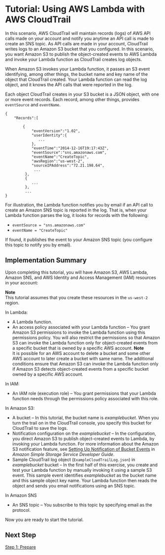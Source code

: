 # Tutorial: Using AWS Lambda with AWS CloudTrail<a name="with-cloudtrail-example"></a>

In this scenario, AWS CloudTrail will maintain records \(logs\) of AWS API calls made on your account and notify you anytime an API call is made to create an SNS topic\. As API calls are made in your account, CloudTrail writes logs to an Amazon S3 bucket that you configured\. In this scenario, you want Amazon S3 to publish the object\-created events to AWS Lambda and invoke your Lambda function as CloudTrail creates log objects\. 

When Amazon S3 invokes your Lambda function, it passes an S3 event identifying, among other things, the bucket name and key name of the object that CloudTrail created\. Your Lambda function can read the log object, and it knows the API calls that were reported in the log\.

Each object CloudTrail creates in your S3 bucket is a JSON object, with one or more event records\. Each record, among other things, provides `eventSource` and `eventName`\. 

```
{
    "Records":[
 
        {
            "eventVersion":"1.02",
            "userIdentity":{
               ...
            },
            "eventTime":"2014-12-16T19:17:43Z",
            "eventSource":"sns.amazonaws.com", 
            "eventName":"CreateTopic",
            "awsRegion":"us-west-2",
            "sourceIPAddress":"72.21.198.64",
             ...
         },
         {
            ...
         },
         ...
}
```

For illustration, the Lambda function notifies you by email if an API call to create an Amazon SNS topic is reported in the log\. That is, when your Lambda function parses the log, it looks for records with the following:
+ `eventSource = "sns.amazonaws.com"`
+ `eventName = "CreateTopic"`

 If found, it publishes the event to your Amazon SNS topic \(you configure this topic to notify you by email\)\.

## Implementation Summary<a name="with-cloudtrail-example-impl-summary"></a>

Upon completing this tutorial, you will have Amazon S3, AWS Lambda, Amazon SNS, and AWS Identity and Access Management \(IAM\) resources in your account:

**Note**  
This tutorial assumes that you create these resources in the `us-west-2` region\.

In Lambda:
+ A Lambda function\.
+  An access policy associated with your Lambda function – You grant Amazon S3 permissions to invoke the Lambda function using this permissions policy\. You will also restrict the permissions so that Amazon S3 can invoke the Lambda function only for object\-created events from a specific bucket that is owned by a specific AWS account\. 
**Note**  
 It is possible for an AWS account to delete a bucket and some other AWS account to later create a bucket with same name\. The additional conditions ensure that Amazon S3 can invoke the Lambda function only if Amazon S3 detects object\-created events from a specific bucket owned by a specific AWS account\. 

In IAM:
+  An IAM role \(execution role\) – You grant permissions that your Lambda function needs through the permissions policy associated with this role\. 

In Amazon S3:
+ A bucket – In this tutorial, the bucket name is *examplebucket*\. When you turn the trail on in the CloudTrail console, you specify this bucket for CloudTrail to save the logs\. 
+ Notification configuration on the *examplebucket* – In the configuration, you direct Amazon S3 to publish object\-created events to Lambda, by invoking your Lambda function\. For more information about the Amazon S3 notification feature, see [Setting Up Notification of Bucket Events](http://docs.aws.amazon.com/AmazonS3/latest/dev/NotificationHowTo.html) in *Amazon Simple Storage Service Developer Guide*\.
+ Sample CloudTrail log object \(`ExampleCloudTrailLog.json`\) in *examplebucket* bucket – In the first half of this exercise, you create and test your Lambda function by manually invoking it using a sample S3 event\. This sample event identifies *examplebucket* as the bucket name and this sample object key name\. Your Lambda function then reads the object and sends you email notifications using an SNS topic\. 

In Amazon SNS
+ An SNS topic – You subscribe to this topic by specifying email as the protocol\.

Now you are ready to start the tutorial\. 

## Next Step<a name="with-cloudtrail-example-impl-summary-next-step"></a>

[Step 1: Prepare](with-cloudtrail-example-prepare.md)